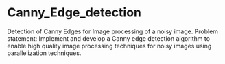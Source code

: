 # Canny_Edge_detection
Detection of Canny Edges for Image processing of a noisy image.
Problem statement: Implement and develop a Canny edge detection algorithm to enable high quality image processing techniques for noisy images using parallelization techniques.



